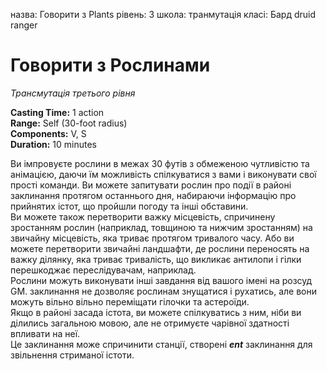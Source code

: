 назва: Говорити з Plants рівень: 3 школа: транмутація класі: Бард druid ranger

# Говорити з Рослинами
_Трансмутація третього рівня_

**Casting Time:** 1 action    
**Range:** Self (30-foot radius)    
**Components:** V, S    
**Duration:** 10 minutes

Ви імпровуєте рослини в межах 30 футів з обмеженою чутливістю та анімацією, даючи їм можливість спілкуватися з вами і виконувати свої прості команди. Ви можете запитувати рослин про події в районі заклинання протягом останнього дня, набираючи інформацію про прийнятих істот, що пройшли погоду та інші обставини.    
Ви можете також перетворити важку місцевість, спричинену зростанням рослин (наприклад, товщиною та нижчим зростанням) на звичайну місцевість, яка триває протягом тривалого часу. Або ви можете перетворити звичайні ландшафти, де рослини переносять на важку ділянку, яка триває тривалість, що викликає антилопи і гілки перешкоджає переслідувачам, наприклад.    
Рослини можуть виконувати інші завдання від вашого імені на розсуд GM. заклинання не дозволяє рослинам знущатися і рухатись, але вони можуть вільно вільно переміщати гілочки та астероїди.    
Якщо в районі засада істота, ви можете спілкуватись з ним, ніби ви ділились загальною мовою, але не отримуєте чарівної здатності впливати на неї.    
Це заклинання може спричинити станції, створені **_ent_** заклинання для звільнення стриманої істоти. 